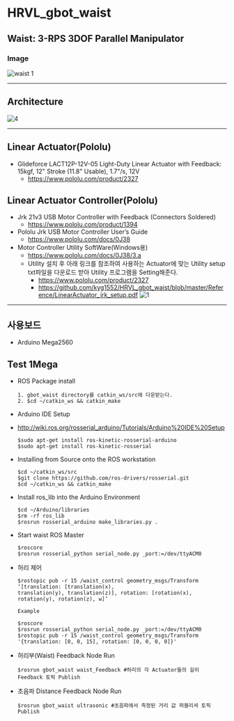 # HRVL_gbot_waist


## Waist: 3-RPS 3DOF Parallel Manipulator
### Image
![waist 1](https://user-images.githubusercontent.com/37207332/61573044-e0a8cb00-aae2-11e9-916d-d7835c57ecef.jpg)

***
## Architecture
![4](https://user-images.githubusercontent.com/37207332/61940219-eb29ff80-afcf-11e9-87cc-739465d5ddbd.JPG)

***
## Linear Actuator(Pololu)
* Glideforce LACT12P-12V-05 Light-Duty Linear Actuator with Feedback: 15kgf, 12" Stroke (11.8" Usable), 1.7"/s, 12V
    * https://www.pololu.com/product/2327


## Linear Actuator Controller(Pololu)
* Jrk 21v3 USB Motor Controller with Feedback (Connectors Soldered)
    * https://www.pololu.com/product/1394
* Pololu Jrk USB Motor Controller User’s Guide
    * https://www.pololu.com/docs/0J38
* Motor Controller Utility SoftWare(Windows용)
    * https://www.pololu.com/docs/0J38/3.a
    * Utility 설치 후 아래 링크를 참조하여 사용하는 Actuator에 맞는 Utility setup txt파일을 다운로드 받아 
      Utility 프로그램을 Setting해준다.
        * https://www.pololu.com/product/2327
        * https://github.com/kyg1552/HRVL_gbot_waist/blob/master/Reference/LinearActuator_jrk_setup.pdf
         ![1](https://user-images.githubusercontent.com/37207332/61711681-939d5100-ad8f-11e9-8887-19512c0c3bb8.JPG)
***
## 사용보드
* Arduino Mega2560

## Test 1Mega
* ROS Package install

      1. gbot_waist directory를 catkin_ws/src에 다운받는다.
      2. $cd ~/catkin_ws && catkin_make


* Arduino IDE Setup
* http://wiki.ros.org/rosserial_arduino/Tutorials/Arduino%20IDE%20Setup
    
      $sudo apt-get install ros-kinetic-rosserial-arduino
      $sudo apt-get install ros-kinetic-rosserial
    
* Installing from Source onto the ROS workstation

      $cd ~/catkin_ws/src
      $git clone https://github.com/ros-drivers/rosserial.git
      $cd ~/catkin_ws && catkin_make
    
* Install ros_lib into the Arduino Environment
    
      $cd ~/Arduino/libraries
      $rm -rf ros_lib
      $rosrun rosserial_arduino make_libraries.py .


* Start waist ROS Master
      
      $roscore
      $rosrun rosserial_python serial_node.py _port:=/dev/ttyACM0
      
* 허리 제어
      
      $rostopic pub -r 15 /waist_control geometry_msgs/Transform ‘[translation: [translation(x), 
      translation(y), translation(z)], rotation: [rotation(x), rotation(y), rotation(z), w]’
      
      Example
      
      $roscore
      $rosrun rosserial_python serial_node.py _port:=/dev/ttyACM0
      $rostopic pub -r 15 /waist_control geometry_msgs/Transform '{translation: [0, 0, 15], rotation: [0, 0, 0, 0]}' 

* 허리부(Waist) Feedback Node Run
      
      $rosrun gbot_waist waist_Feedback #허리의 각 Actuator들의 길이 Feedback 토픽 Publish 
      
* 초음파 Distance Feedback Node Run 
 
      $rosrun gbot_waist ultrasonic #초음파에서 측정된 거리 값 퍼블리셔 토픽 Publish
